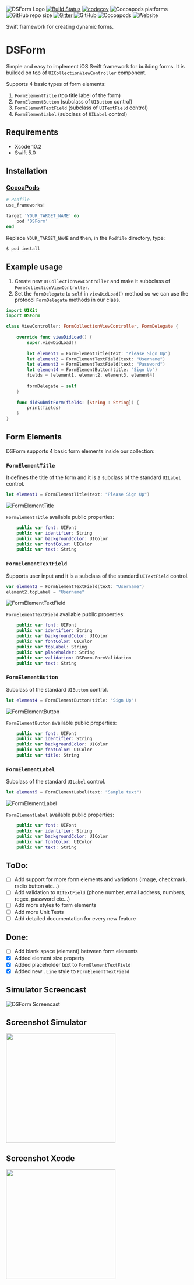 ![DSForm Logo](https://github.com/dimebt/DSForm/blob/master/DSForm.jpg)
[![Build Status](https://travis-ci.org/dimebt/DSForm.svg?branch=master)](https://travis-ci.org/dimebt/DSForm)
[![codecov](https://codecov.io/gh/dimebt/DSForm/branch/master/graph/badge.svg)](https://codecov.io/gh/dimebt/DSForm)
![Cocoapods platforms](https://img.shields.io/cocoapods/p/DSForm.svg?color=green)
![GitHub repo size](https://img.shields.io/github/repo-size/dimebt/DSForm.svg)
[![Gitter](https://badges.gitter.im/DSFormSwift/community.svg)](https://gitter.im/DSFormSwift/community?utm_source=badge&utm_medium=badge&utm_campaign=pr-badge)
![GitHub](https://img.shields.io/github/license/dimebt/DSForm.svg)
![Cocoapods](https://img.shields.io/cocoapods/v/DSForm.svg)
![Website](https://img.shields.io/website/http/stefanovski.co.svg?color=blueviolet)

Swift framework for creating dynamic forms.

# DSForm

Simple and easy to implement iOS Swift framework for building forms. It is builded on top of `UICollectionViewController` component. 

Supports 4 basic types of form elements:

1. `FormElementTitle` (top title label of the form)
2. `FormElementButton` (subclass of `UIButton` control)
3. `FormElementTextField` (subclass of `UITextField` control)
4. `FormElementLabel` (subclass of `UILabel` control)


## Requirements
* Xcode 10.2
* Swift 5.0

## Installation
### [CocoaPods](https://guides.cocoapods.org/using/using-cocoapods.html)

```ruby
# Podfile
use_frameworks!

target 'YOUR_TARGET_NAME' do
    pod 'DSForm'
end
```

Replace `YOUR_TARGET_NAME` and then, in the `Podfile` directory, type:

```bash
$ pod install
```

## Example usage

1. Create new `UICollectionVewController` and make it subbclass of `FormCollectionViewController`.
2. Set the `formDelegate` to `self` in `viewDidLoad()` method  so we can use the protocol `FormDelegate` methods in our class.

```swift
import UIKit
import DSForm

class ViewController: FormCollectionViewController, FormDelegate {
    
    override func viewDidLoad() {
        super.viewDidLoad()        
        
        let element1 = FormElementTitle(text: "Please Sign Up")
        let element2 = FormElementTextField(text: "Username")
        let element3 = FormElementTextField(text: "Password")
        let element4 = FormElementButton(title: "Sign Up")
        fields = [element1, element2, element3, element4]
        
        formDelegate = self
    }
    
    func didSubmitForm(fields: [String : String]) {
        print(fields)
    }
}
```

## Form Elements

DSForm supports 4 basic form elements inside our collection: 

### `FormElementTitle`
It defines the title of the form and it is a subclass of the standard `UILabel` control.
```swift
let element1 = FormElementTitle(text: "Please Sign Up")
```
![FormElementTitle](https://github.com/dimebt/DSForm/blob/master/images/FormElementTitle.png?raw=true)

`FormElementTitle` available public properties:
```swift
    public var font: UIFont
    public var identifier: String
    public var backgroundColor: UIColor
    public var fontColor: UIColor
    public var text: String
```

### `FormElementTextField`
Supports user input and it is a subclass of the standard `UITextField` control.
```swift
var element2 = FormElementTextField(text: "Username")
element2.topLabel = "Username"
```
![FormElementTextField](https://github.com/dimebt/DSForm/blob/master/images/FormElementTextField.png?raw=true)

`FormElementTextField` available public properties:
```swift
    public var font: UIFont
    public var identifier: String
    public var backgroundColor: UIColor
    public var fontColor: UIColor
    public var topLabel: String
    public var placeholder: String
    public var validation: DSForm.FormValidation
    public var text: String
```

### `FormElementButton`
Subclass of the standard `UIButton` control.
```swift
let element4 = FormElementButton(title: "Sign Up")
```
![FormElementButton](https://github.com/dimebt/DSForm/blob/master/images/FormElementButton.png?raw=true)

`FormElementButton` available public properties:
```swift
    public var font: UIFont
    public var identifier: String
    public var backgroundColor: UIColor
    public var fontColor: UIColor
    public var title: String
```

### `FormElementLabel`
Subclass of the standard `UILabel` control.
```swift
let element5 = FormElementLabel(text: "Sample text")
```
![FormElementLabel](https://github.com/dimebt/DSForm/blob/master/images/FormElementLabel.png?raw=true)

`FormElementLabel` available public properties:
```swift
    public var font: UIFont
    public var identifier: String
    public var backgroundColor: UIColor
    public var fontColor: UIColor
    public var text: String
```


## ToDo:
- [ ] Add support for more form elements and variations (image, checkmark, radio button etc...)
- [ ] Add validation to `UITextField` (phone number, email address, numbers, regex, password etc...)
- [ ] Add more styles to form elements
- [ ] Add more Unit Tests
- [ ] Add detailed documentation for every new feature

## Done:
- [ ] Add blank space (element) between form elements
- [x] Added element size property
- [x] Added placeholder text to `FormElementTextField`
- [x] Added new `.Line` style to `FormElementTextField`

## Simulator Screencast
![DSForm Screencast](https://github.com/dimebt/DSForm/blob/master/images/demo.gif?raw=true)

## Screenshot Simulator
<img src="https://github.com/dimebt/DSForm/blob/master/images/screenshot_simulator.png" width="300">

## Screenshot Xcode
<img src="https://github.com/dimebt/DSForm/blob/master/images/screenshoot_xcode.png" width="300">
